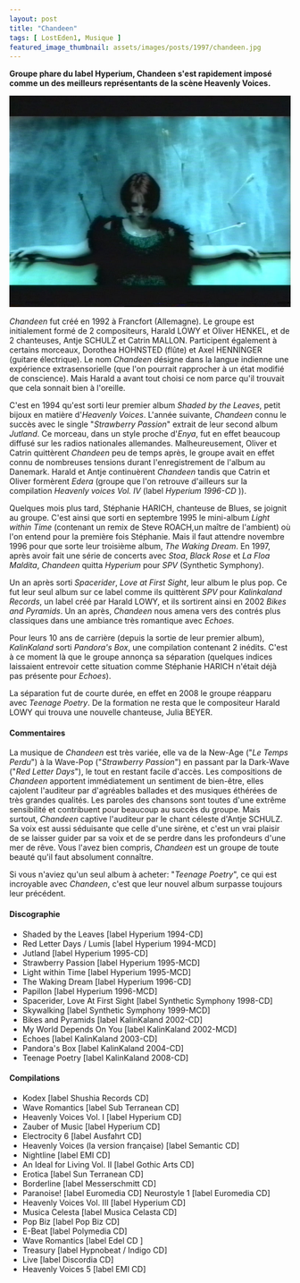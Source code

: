 ```yaml
---
layout: post
title: "Chandeen"
tags: [ LostEden1, Musique ]
featured_image_thumbnail: assets/images/posts/1997/chandeen.jpg
---
```


**Groupe phare du label Hyperium, Chandeen s'est rapidement imposé comme un des meilleurs représentants de la scène Heavenly Voices.**

![Chandeen](assets/images/posts/1997/chandeen.jpg)

*Chandeen* fut créé en 1992 à Francfort (Allemagne). Le groupe est initialement formé de 2 compositeurs, Harald LOWY et Oliver HENKEL, et de 2 chanteuses, Antje SCHULZ et Catrin MALLON. Participent également à certains morceaux, Dorothea HOHNSTED (flûte) et Axel HENNINGER (guitare électrique). Le nom *Chandeen* désigne dans la langue indienne une expérience extrasensorielle (que l'on pourrait rapprocher à un état modifié de conscience). Mais Harald a avant tout choisi ce nom parce qu'il trouvait que cela sonnait bien à l'oreille.

C'est en 1994 qu'est sorti leur premier album *Shaded by the Leaves*, petit bijoux en matière d'*Heavenly Voices*. L'année suivante, *Chandeen* connu le succès avec le single "*Strawberry Passion*" extrait de leur second album *Jutland*. Ce morceau, dans un style proche d'*Enya*, fut en effet beaucoup diffusé sur les radios nationales allemandes. Malheureusement, Oliver et Catrin quittèrent *Chandeen* peu de temps après, le groupe avait en effet connu de nombreuses tensions durant l'enregistrement de l'album au Danemark. Harald et Antje continuèrent *Chandeen* tandis que Catrin et Oliver formèrent *Edera* (groupe que l'on retrouve d'ailleurs sur la compilation *Heavenly voices Vol. IV* (label *Hyperium 1996-CD* )). 

Quelques mois plus tard, Stéphanie HARICH, chanteuse de Blues, se joignit au groupe. C'est ainsi que sorti en septembre 1995 le mini-album *Light within Time* (contenant un remix de Steve ROACH,un maître de l'ambient) où l'on entend pour la première fois Stéphanie. Mais il faut attendre novembre 1996 pour que sorte leur troisième album, *The Waking Dream*. En 1997, après avoir fait une série de concerts avec *Stoa*, *Black Rose* et *La Floa Maldita*, *Chandeen* quitta *Hyperium* pour *SPV* (Synthetic Symphony). 

Un an après sorti *Spacerider*, *Love at First Sight*, leur album le plus pop. Ce fut leur seul album sur ce label comme ils quittèrent *SPV* pour *Kalinkaland Records*, un label créé par Harald LOWY, et ils sortirent ainsi en 2002 *Bikes and Pyramids*. Un an après, *Chandeen* nous amena vers des contrés plus classiques dans une ambiance très romantique avec *Echoes*. 

Pour leurs 10 ans de carrière (depuis la sortie de leur premier album), *KalinKaland* sorti *Pandora's Box*, une compilation contenant 2 inédits. C'est à ce moment là que le groupe annonça sa séparation (quelques indices laissaient entrevoir cette situation comme Stéphanie HARICH n'était déjà pas présente pour *Echoes*). 

La séparation fut de courte durée, en effet en 2008 le groupe réapparu avec *Teenage Poetry*. De la formation ne resta que le compositeur Harald LOWY qui trouva une nouvelle chanteuse, Julia BEYER.

#### Commentaires

La musique de *Chandeen* est très variée, elle va de la New-Age ("*Le Temps Perdu*") à la Wave-Pop ("*Strawberry Passion*") en passant par la Dark-Wave ("*Red Letter Days*"), le tout en restant facile d'accès. Les compositions de *Chandeen* apportent immédiatement un sentiment de bien-être, elles cajolent l'auditeur par d'agréables ballades et des musiques éthérées de très grandes qualités. Les paroles des chansons sont toutes d'une extrême sensibilité et contribuent pour beaucoup au succès du groupe. Mais surtout, *Chandeen* captive l'auditeur par le chant céleste d'Antje SCHULZ. Sa voix est aussi séduisante que celle d'une sirène, et c'est un vrai plaisir de se laisser guider par sa voix et de se perdre dans les profondeurs d'une mer de rêve. Vous l'avez bien compris, *Chandeen* est un groupe de toute beauté qu'il faut absolument connaître.

Si vous n'aviez qu'un seul album à acheter: "*Teenage Poetry*", ce qui est incroyable avec *Chandeen*, c'est que leur nouvel album surpasse toujours leur précédent.

#### Discographie

- Shaded by the Leaves [label Hyperium 1994-CD]
- Red Letter Days / Lumis [label Hyperium 1994-MCD]
- Jutland [label Hyperium 1995-CD]
- Strawberry Passion [label Hyperium 1995-MCD]
- Light within Time [label Hyperium 1995-MCD]
- The Waking Dream [label Hyperium 1996-CD]
- Papillon [label Hyperium 1996-MCD]
- Spacerider, Love At First Sight [label Synthetic Symphony 1998-CD]
- Skywalking [label Synthetic Symphony 1999-MCD]
- Bikes and Pyramids [label KalinKaland 2002-CD]
- My World Depends On You [label KalinKaland 2002-MCD]
- Echoes [label KalinKaland 2003-CD]
- Pandora's Box [label KalinKaland 2004-CD]
- Teenage Poetry [label KalinKaland 2008-CD]

#### Compilations

- Kodex [label Shushia Records CD]
- Wave Romantics [label Sub Terranean CD]
- Heavenly Voices Vol. I [label Hyperium CD]
- Zauber of Music [label Hyperium CD]
- Electrocity 6 [label Ausfahrt CD]
- Heavenly Voices (la version française) [label Semantic CD]
- Nightline [label EMI CD]
- An Ideal for Living Vol. II [label Gothic Arts CD]
- Erotica [label Sun Terranean CD]
- Borderline [label Messerschmitt CD]
- Paranoise! [label Euromedia CD] Neurostyle 1 [label Euromedia CD]
- Heavenly Voices Vol. III [label Hyperium CD]
- Musica Celesta [label Musica Celasta CD]
- Pop Biz [label Pop Biz CD]
- E-Beat [label Polymedia CD]
- Wave Romantics [label Edel CD ]
- Treasury [label Hypnobeat / Indigo CD]
- Live [label Discordia CD]
- Heavenly Voices 5 [label EMI CD]

